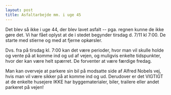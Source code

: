 ```yaml
---
layout: post
title: Asfaltarbejde mm. i uge 45
---
```

Det blev så ikke i uge 44, der blev lavet asfalt -- pga. regnen kunne de ikke gøre det. Vi har fået oplyst at de i stedet begynder tirsdag d. 7/11 kl 7:00. De starte med stierne og med at fjerne opkørsler.

Dvs. fra på tirsdag kl. 7:00 kan det være perioder, hvor man vil skulle holde og vente på at komme ind og ud af vejen, og muligvis enkelte tidspunkter, hvor der kan være helt spærret. De forventer at være færdige fredag.

Man kan overveje at parkere sin bil på modsatte side af Alfred Nobels vej, hvis man vil være sikker på at komme ind og ud. Derudover er det VIGTIGT at de enkelte husejere IKKE har byggematerialer, biler, trailere eller andet parkeret på vejen!
